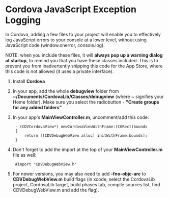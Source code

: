 <!--
#
# Licensed to the Apache Software Foundation (ASF) under one
# or more contributor license agreements.  See the NOTICE file
# distributed with this work for additional information
# regarding copyright ownership.  The ASF licenses this file
# to you under the Apache License, Version 2.0 (the
# "License"); you may not use this file except in compliance
# with the License.  You may obtain a copy of the License at
# 
# http://www.apache.org/licenses/LICENSE-2.0
# 
# Unless required by applicable law or agreed to in writing,
# software distributed under the License is distributed on an
# "AS IS" BASIS, WITHOUT WARRANTIES OR CONDITIONS OF ANY
#  KIND, either express or implied.  See the License for the
# specific language governing permissions and limitations
# under the License.
#
-->
# Cordova JavaScript Exception Logging #

In Cordova, adding a few files to your project will enable you to effectively log JavaScript errors to your console at a lower level, without using JavaScript code (window.onerror, console.log).

NOTE: when you include these files, it will **always pop up a warning dialog at startup**, to remind you that you have these classes included. This is to prevent you from inadvertently shipping this code for the App Store, where this code is not allowed (it uses a private interface).

1. Install **Cordova**
2. In your app, add the whole **debugview** folder from  **~/Documents/CordovaLib/Classes/debugview** (where ~ signifies your Home folder). Make sure you select the radiobutton - **"Create groups for any added folders"**
3. In your app's **MainViewController.m**, uncomment/add this code:

        - (CDVCordovaView*) newCordovaViewWithFrame:(CGRect)bounds
        {
            return [[CDVDebugWebView alloc] initWithFrame:bounds];
        }
        
4. Don't forget to add the import at the top of your **MainViewController.m** file as well:

        #import "CDVDebugWebView.h"
5. For newer versions, you may also need to add **-fno-objc-arc** to **CDVDebugWebView.m** build flags (in xcode, select the CordovaLib project, CordovaLib target, build phases tab, compile sources list, find CDVDebugWebView.m and add the flag).

 



